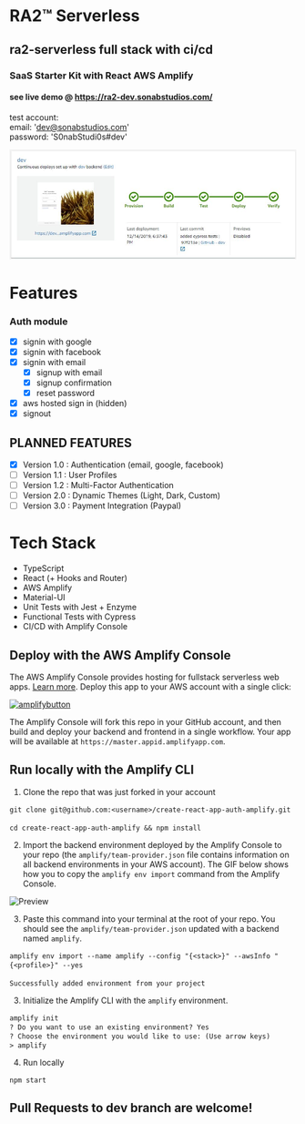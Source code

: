 # RA2™ Serverless

## ra2-serverless full stack with ci/cd

### SaaS Starter Kit with React AWS Amplify

#### see live demo @ https://ra2-dev.sonabstudios.com/

test account: <br />
email: 'dev@sonabstudios.com' <br />
password: 'S0nabStudi0s#dev' <br />

![Preview](public/ci_cd_pipeline.jpg)

# Features

### Auth module

- [x] signin with google
- [x] signin with facebook
- [x] signin with email
  - [x] signup with email
  - [x] signup confirmation
  - [x] reset password
- [x] aws hosted sign in (hidden)
- [x] signout

## PLANNED FEATURES

- [x] Version 1.0 : Authentication (email, google, facebook)
- [ ] Version 1.1 : User Profiles
- [ ] Version 1.2 : Multi-Factor Authentication
- [ ] Version 2.0 : Dynamic Themes (Light, Dark, Custom)
- [ ] Version 3.0 : Payment Integration (Paypal)

# Tech Stack

- TypeScript
- React (+ Hooks and Router)
- AWS Amplify
- Material-UI
- Unit Tests with Jest + Enzyme
- Functional Tests with Cypress
- CI/CD with Amplify Console

## Deploy with the AWS Amplify Console

The AWS Amplify Console provides hosting for fullstack serverless web apps. [Learn more](https://console.amplify.aws). Deploy this app to your AWS account with a single click:

[![amplifybutton](https://oneclick.amplifyapp.com/button.svg)](https://console.aws.amazon.com/amplify/home#/deploy?repo=https://github.com/aws-samples/create-react-app-auth-amplify)

The Amplify Console will fork this repo in your GitHub account, and then build and deploy your backend and frontend in a single workflow. Your app will be available at `https://master.appid.amplifyapp.com`.

## Run locally with the Amplify CLI

1. Clone the repo that was just forked in your account

```
git clone git@github.com:<username>/create-react-app-auth-amplify.git

cd create-react-app-auth-amplify && npm install
```

2. Import the backend environment deployed by the Amplify Console to your repo (the `amplify/team-provider.json` file contains information on all backend environments in your AWS account). The GIF below shows how you to copy the `amplify env import` command from the Amplify Console.

![Preview](public/import-backend.gif)

3. Paste this command into your terminal at the root of your repo. You should see the `amplify/team-provider.json` updated with a backend named `amplify`.

```
amplify env import --name amplify --config "{<stack>}" --awsInfo "{<profile>}" --yes

Successfully added environment from your project
```

3. Initialize the Amplify CLI with the `amplify` environment.

```
amplify init
? Do you want to use an existing environment? Yes
? Choose the environment you would like to use: (Use arrow keys)
> amplify
```

4. Run locally

```
npm start
```

## Pull Requests to dev branch are welcome!
